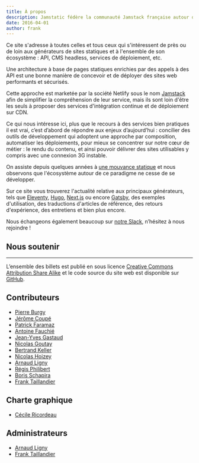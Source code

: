 ```yaml
---
title: À propos
description: Jamstatic fédère la communauté Jamstack française autour d'articles et d'évènements à propos des générateurs statiques, des CMS headless et des API tierces.
date: 2016-04-01
author: frank
---
```

Ce site s'adresse à toutes celles et tous ceux qui s'intéressent de près ou de loin aux générateurs de sites statiques et à l'ensemble de son écosystème : API, CMS headless, services de déploiement, etc.

Une architecture à base de pages statiques enrichies par des appels à des API est une bonne manière de concevoir et de déployer des sites web performants et sécurisés.

Cette approche est marketée par la société Netlify sous le nom [Jamstack](page:post/5-raisons-de-tester-la-jamstack) afin de simplifier la compréhension de leur service, mais ils sont loin d'être les seuls à proposer des services d'intégration continue et de déploiement sur CDN.

Ce qui nous intéresse ici, plus que le recours à des services bien pratiques il est vrai, c’est d’abord de répondre aux enjeux d’aujourd’hui : concilier des outils de développement qui adoptent une approche par composition, automatiser les déploiements, pour mieux se concentrer sur notre cœur de métier : le rendu du contenu, et ainsi pouvoir délivrer des sites utilisables y compris avec une connexion 3G instable.

On assiste depuis quelques années à [une mouvance statique](https://frank.taillandier.me/2016/03/08/les-gestionnaires-de-contenu-statique/) et nous observons que l'écosystème autour de ce paradigme ne cesse de se développer.

Sur ce site vous trouverez l'actualité relative aux principaux générateurs, tels que [Eleventy](/categories/eleventy/ "Catégorie Eleventy"), [Hugo](/categories/hugo/ "Catégorie Hugo"), [Next.js](/categories/nextjs/ "Catégorie Next.js") ou encore [Gatsby](/categories/gatsby/ "Catégorie Gatsby"), des exemples d'utilisation, des traductions d'articles de référence, des retours d'expérience, des entretiens et bien plus encore.

Nous échangeons également beaucoup sur [notre Slack](https://jamstatic.fr/slack), n’hésitez à nous rejoindre !

## Nous soutenir

<script src="https://opencollective.com/jamstatic/banner.js"></script>

---

L’ensemble des billets est publié en sous licence [Creative Commons Attribution Share Alike](https://creativecommons.org/licenses/by-sa/4.0/) et le code source du site web est disponible sur [GitHub](https://github.com/jamstatic/jamstatic-fr).

## Contributeurs

- [Pierre Burgy](https://strapi.io)
- [Jérôme Coupé](https://www.webstoemp.com)
- [Patrick Faramaz](https://www.goodmotion.fr)
- [Antoine Fauchié](https://www.quaternum.net)
- [Jean-Yves Gastaud](https://gastaud.io)
- [Nicolas Goutay](https://phacks.dev)
- [Bertrand Keller](https://bertrandkeller.info)
- [Nicolas Hoizey](https://nicolas-hoizey.com)
- [Arnaud Ligny](https://arnaudligny.fr)
- [Régis Philibert](https://regisphilibert.com/fr/)
- [Boris Schapira](https://boris.schapira.dev)
- [Frank Taillandier](https://frank.taillandier.me)

## Charte graphique

- [Cécile Ricordeau](https://www.cecillie.fr)

## Administrateurs

- [Arnaud Ligny](https://arnaudligny.fr)
- [Frank Taillandier](https://frank.taillandier.me)
